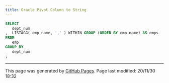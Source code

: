 ```yaml
---
title: Oracle Pivot Column to String
---
```


```sql
SELECT
   dept_num
,  LISTAGG( emp_name, ',' ) WITHIN GROUP (ORDER BY emp_name) AS emps
FROM
   emp
GROUP BY
   dept_num
;
```
<hr>
<p class="pagedate">This page was generated by <a href=".">GitHub Pages</a>.  Page last modified: 20/11/30 18:32</p>
